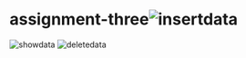 # assignment-three![insertdata](https://user-images.githubusercontent.com/37579630/212201401-37956fbd-5601-4e46-b8bd-a9bca0f8e48c.PNG)
![showdata](https://user-images.githubusercontent.com/37579630/212201435-33bd9297-cbae-4d7f-a0b7-a67fbfa67b4b.PNG)
![deletedata](https://user-images.githubusercontent.com/37579630/212201448-90f1c1f4-c45a-4846-ab2a-0f1926839e0e.PNG)
